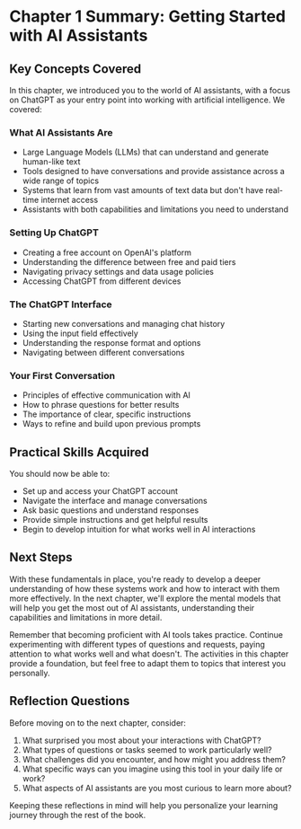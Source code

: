 # Chapter 1 Summary: Getting Started with AI Assistants

## Key Concepts Covered

In this chapter, we introduced you to the world of AI assistants, with a focus on ChatGPT as your entry point into working with artificial intelligence. We covered:

### What AI Assistants Are
- Large Language Models (LLMs) that can understand and generate human-like text
- Tools designed to have conversations and provide assistance across a wide range of topics
- Systems that learn from vast amounts of text data but don't have real-time internet access
- Assistants with both capabilities and limitations you need to understand

### Setting Up ChatGPT
- Creating a free account on OpenAI's platform
- Understanding the difference between free and paid tiers
- Navigating privacy settings and data usage policies
- Accessing ChatGPT from different devices

### The ChatGPT Interface
- Starting new conversations and managing chat history
- Using the input field effectively
- Understanding the response format and options
- Navigating between different conversations

### Your First Conversation
- Principles of effective communication with AI
- How to phrase questions for better results
- The importance of clear, specific instructions
- Ways to refine and build upon previous prompts

## Practical Skills Acquired

You should now be able to:

- Set up and access your ChatGPT account
- Navigate the interface and manage conversations
- Ask basic questions and understand responses
- Provide simple instructions and get helpful results
- Begin to develop intuition for what works well in AI interactions

## Next Steps

With these fundamentals in place, you're ready to develop a deeper understanding of how these systems work and how to interact with them more effectively. In the next chapter, we'll explore the mental models that will help you get the most out of AI assistants, understanding their capabilities and limitations in more detail.

Remember that becoming proficient with AI tools takes practice. Continue experimenting with different types of questions and requests, paying attention to what works well and what doesn't. The activities in this chapter provide a foundation, but feel free to adapt them to topics that interest you personally.

## Reflection Questions

Before moving on to the next chapter, consider:

1. What surprised you most about your interactions with ChatGPT?
2. What types of questions or tasks seemed to work particularly well?
3. What challenges did you encounter, and how might you address them?
4. What specific ways can you imagine using this tool in your daily life or work?
5. What aspects of AI assistants are you most curious to learn more about?

Keeping these reflections in mind will help you personalize your learning journey through the rest of the book.
